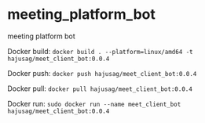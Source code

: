 # meeting_platform_bot
meeting platform bot


Docker build:
```docker build . --platform=linux/amd64 -t hajusag/meet_client_bot:0.0.4```

Docker push:
```docker push hajusag/meet_client_bot:0.0.4```

Docker pull:
```docker pull hajusag/meet_client_bot:0.0.4```

Docker run:
```sudo docker run --name meet_client_bot hajusag/meet_client_bot:0.0.4```
